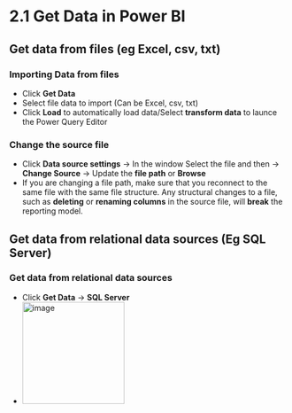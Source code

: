 # 2.1 Get Data in Power BI #

## Get data from files (eg Excel, csv, txt)  ##

### Importing Data from files ###
- Click **Get Data**
- Select file data to import (Can be Excel, csv, txt)
- Click **Load** to automatically load data/Select **transform data** to launce the Power Query Editor

### Change the source file ###
- Click **Data source settings** -> In the window Select the file and then -> **Change Source** -> Update the **file path** or **Browse**
- If you are changing a file path, make sure that you reconnect to the same file with the same file structure. Any structural changes to a file, such as **deleting** or **renaming columns** in the source file, will **break** the reporting model.

## Get data from relational data sources (Eg SQL Server) ##

### Get data from relational data sources ###
- Click **Get Data** -> **SQL Server**
- <img width="184" alt="image" src="https://user-images.githubusercontent.com/94827147/219011092-980f8edb-0698-4af8-b8e4-130f1c0a3c0a.png">
